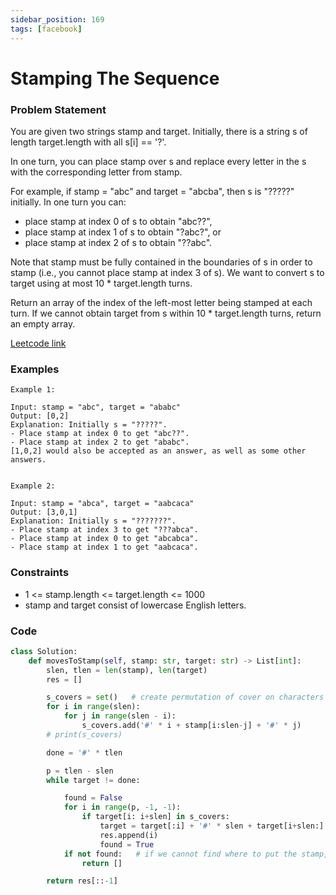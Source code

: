 ```yaml
---
sidebar_position: 169
tags: [facebook]
---
```


# Stamping The Sequence

### Problem Statement

You are given two strings stamp and target. Initially, there is a string s of length target.length with all s[i] == '?'.

In one turn, you can place stamp over s and replace every letter in the s with the corresponding letter from stamp.

For example, if stamp = "abc" and target = "abcba", then s is "?????" initially. In one turn you can:

- place stamp at index 0 of s to obtain "abc??",
- place stamp at index 1 of s to obtain "?abc?", or
- place stamp at index 2 of s to obtain "??abc".

Note that stamp must be fully contained in the boundaries of s in order to stamp (i.e., you cannot place stamp at index 3 of s).
We want to convert s to target using at most 10 \* target.length turns.

Return an array of the index of the left-most letter being stamped at each turn. If we cannot obtain target from s within 10 \* target.length turns, return an empty array.

[Leetcode link](https://leetcode.com/problems/stamping-the-sequence)

### Examples

```
Example 1:

Input: stamp = "abc", target = "ababc"
Output: [0,2]
Explanation: Initially s = "?????".
- Place stamp at index 0 to get "abc??".
- Place stamp at index 2 to get "ababc".
[1,0,2] would also be accepted as an answer, as well as some other answers.


Example 2:

Input: stamp = "abca", target = "aabcaca"
Output: [3,0,1]
Explanation: Initially s = "???????".
- Place stamp at index 3 to get "???abca".
- Place stamp at index 0 to get "abcabca".
- Place stamp at index 1 to get "aabcaca".
```

### Constraints

- 1 <= stamp.length <= target.length <= 1000
- stamp and target consist of lowercase English letters.

### Code

```python title="Python3 Code"
class Solution:
    def movesToStamp(self, stamp: str, target: str) -> List[int]:
        slen, tlen = len(stamp), len(target)
        res = []

        s_covers = set()   # create permutation of cover on characters in stamp
        for i in range(slen):
            for j in range(slen - i):
                s_covers.add('#' * i + stamp[i:slen-j] + '#' * j)
		# print(s_covers)

        done = '#' * tlen

        p = tlen - slen
        while target != done:

            found = False
            for i in range(p, -1, -1):
                if target[i: i+slen] in s_covers:
                    target = target[:i] + '#' * slen + target[i+slen:]  # add the mask to the target
                    res.append(i)
                    found = True
            if not found:   # if we cannot find where to put the stamp, return empty array
                return []

        return res[::-1]
```
